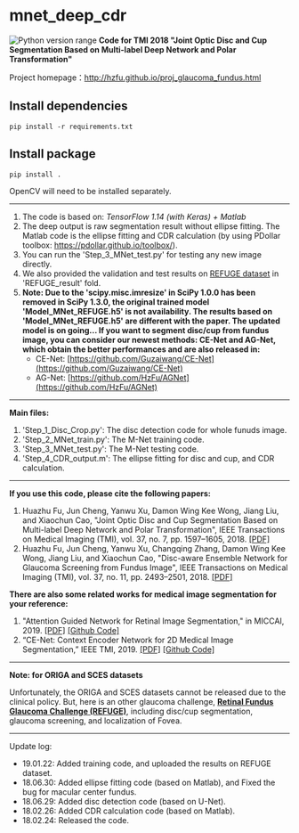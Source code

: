 mnet_deep_cdr
=============
![Python version range](https://img.shields.io/badge/python-2.7%E2%80%933.6+-blue.svg)
**Code for TMI 2018 "Joint Optic Disc and Cup Segmentation Based on Multi-label Deep Network and Polar Transformation"**

Project homepage：http://hzfu.github.io/proj_glaucoma_fundus.html

## Install dependencies

    pip install -r requirements.txt

## Install package

    pip install .

OpenCV will need to be installed separately.

---

1. The code is based on: *TensorFlow 1.14 (with Keras) + Matlab*
2. The deep output is raw segmentation result without ellipse fitting. The Matlab code is the ellipse fitting and CDR calculation (by using PDollar toolbox: https://pdollar.github.io/toolbox/).
3. You can run the 'Step\_3\_MNet\_test.py' for testing any new image directly.
4. We also provided the validation and test results on [REFUGE dataset](https://refuge.grand-challenge.org/home/) in 'REFUGE\_result' fold.
5. **Note: Due to the 'scipy.misc.imresize' in SciPy 1.0.0 has been removed in SciPy 1.3.0, the original trained model 'Model\_MNet\_REFUGE.h5' is not availability. The results based on 'Model\_MNet\_REFUGE.h5' are different with the paper. The updated model is on going... If you want to segment disc/cup from fundus image, you can consider our newest methods: CE-Net and AG-Net, which obtain the better performances and are also released in:**
	- CE-Net: [https://github.com/Guzaiwang/CE-Net](https://github.com/Guzaiwang/CE-Net) 
	- AG-Net: [https://github.com/HzFu/AGNet](https://github.com/HzFu/AGNet)


---

**Main files:**

1. 'Step\_1\_Disc\_Crop.py': The disc detection code for whole funuds image.
2. 'Step\_2\_MNet\_train.py': The M-Net training code.
3. 'Step\_3\_MNet\_test.py': The M-Net testing code.
4. 'Step\_4\_CDR\_output.m': The ellipse fitting for disc and cup, and CDR calculation.

---

**If you use this code, please cite the following papers:**

1. Huazhu Fu, Jun Cheng, Yanwu Xu, Damon Wing Kee Wong, Jiang Liu, and Xiaochun Cao, "Joint Optic Disc and Cup Segmentation Based on Multi-label Deep Network and Polar Transformation", IEEE Transactions on Medical Imaging (TMI), vol. 37, no. 7, pp. 1597–1605, 2018. [[PDF]](https://arxiv.org/abs/1801.00926)  
2. Huazhu Fu, Jun Cheng, Yanwu Xu, Changqing Zhang, Damon Wing Kee Wong, Jiang Liu, and Xiaochun Cao, "Disc-aware Ensemble Network for Glaucoma Screening from Fundus Image", IEEE Transactions on Medical Imaging (TMI), vol. 37, no. 11, pp. 2493–2501, 2018. [[PDF]](http://arxiv.org/abs/1805.07549)


**There are also some related works for medical image segmentation for your reference:**

1. "Attention Guided Network for Retinal Image Segmentation," in MICCAI, 2019. [[PDF]](http://arxiv.org/abs/1907.12930) [[Github Code]](https://github.com/Guzaiwang/CE-Net)
2. “CE-Net: Context Encoder Network for 2D Medical Image Segmentation,” IEEE TMI, 2019. [[PDF]](https://arxiv.org/abs/1903.02740) [[Github Code]](https://github.com/HzFu/AGNet)

---

**Note: for ORIGA and SCES datasets**

Unfortunately, the ORIGA and SCES datasets cannot be released due to the clinical policy.
But, here is an other glaucoma challenge, [**Retinal Fundus Glaucoma Challenge (REFUGE)**](https://refuge.grand-challenge.org/home/), including disc/cup segmentation, glaucoma screening, and localization of Fovea. 

---

Update log:

- 19.01.22: Added training code, and uploaded the results on REFUGE dataset.
- 18.06.30: Added ellipse fitting code (based on Matlab), and Fixed the bug for macular center fundus.
- 18.06.29: Added disc detection code (based on U-Net).
- 18.02.26: Added CDR calculation code (based on Matlab).
- 18.02.24: Released the code.
